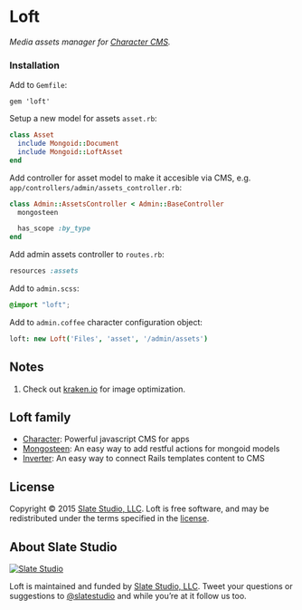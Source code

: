 # Loft

*Media assets manager for [Character CMS](https://github.com/slate-studio/chr).*


### Installation

Add to ```Gemfile```:

    gem 'loft'

Setup a new model for assets ```asset.rb```:

```ruby
class Asset
  include Mongoid::Document
  include Mongoid::LoftAsset
end
```

Add controller for asset model to make it accesible via CMS, e.g. ```app/controllers/admin/assets_controller.rb```:

```ruby
class Admin::AssetsController < Admin::BaseController
  mongosteen

  has_scope :by_type
end
```

Add admin assets controller to ```routes.rb```:

```ruby
resources :assets
```

Add to ```admin.scss```:

```scss
@import "loft";
```

Add to ```admin.coffee``` character configuration object:

```coffee
loft: new Loft('Files', 'asset', '/admin/assets')
```


## Notes

1. Check out [kraken.io](https://github.com/kraken-io/kraken-ruby) for image optimization.

## Loft family

- [Character](https://github.com/slate-studio/chr): Powerful javascript CMS for apps
- [Mongosteen](https://github.com/slate-studio/mongosteen): An easy way to add restful actions for mongoid models
- [Inverter](https://github.com/slate-studio/inverter): An easy way to connect Rails templates content to CMS


## License

Copyright © 2015 [Slate Studio, LLC](http://slatestudio.com). Loft is free software, and may be redistributed under the terms specified in the [license](LICENSE.md).


## About Slate Studio

[![Slate Studio](https://slate-git-images.s3-us-west-1.amazonaws.com/slate.png)](http://slatestudio.com)

Loft is maintained and funded by [Slate Studio, LLC](http://slatestudio.com). Tweet your questions or suggestions to [@slatestudio](https://twitter.com/slatestudio) and while you’re at it follow us too.